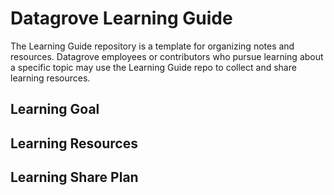 # Datagrove Learning Guide
The Learning Guide repository is a template for organizing notes and resources. Datagrove employees or contributors who pursue learning about a specific topic may use the Learning Guide repo to collect and share learning resources.

## Learning Goal
## Learning Resources
## Learning Share Plan
